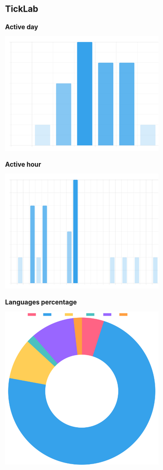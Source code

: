 
  # TickLab

  ## Active day 
  ![Active day](https://github.com/ThaiNguyenGiaBao/PNG/blob/main/completeTask/img/activeDays.png)
  
  ## Active hour
  ![Active hour](https://github.com/ThaiNguyenGiaBao/PNG/blob/main/completeTask/img/activeHours.png)


   ## Languages percentage
  ![Active hour](https://github.com/ThaiNguyenGiaBao/PNG/blob/main/completeTask/img/languages.png)
  